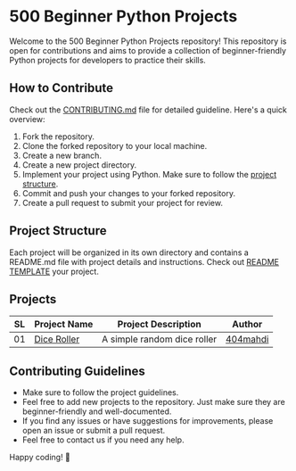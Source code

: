 # 500 Beginner Python Projects

Welcome to the 500 Beginner Python Projects repository! This repository is open for contributions and aims to provide a collection of beginner-friendly Python projects for developers to practice their skills.

## How to Contribute

Check out the [CONTRIBUTING.md](./CONTRIBUTING.md) file for detailed guideline. Here's a quick overview:

1. Fork the repository.
2. Clone the forked repository to your local machine.
3. Create a new branch.
4. Create a new project directory.
5. Implement your project using Python. Make sure to follow the [project structure](#project-structure).
6. Commit and push your changes to your forked repository.
7. Create a pull request to submit your project for review.

## Project Structure

Each project will be organized in its own directory and contains a README.md file with project details and instructions. Check out [README TEMPLATE](./README_TEMPLATE.md) your project.

## Projects

| SL  | Project Name                                                                                  | Project Description         | Author                                  |
| --- | --------------------------------------------------------------------------------------------- | --------------------------- | --------------------------------------- |
| 01  | [Dice Roller](https://github.com/404mahdi/500-beginner-python-projects/tree/main/dice-roller) | A simple random dice roller | [404mahdi](https://github.com/404mahdi) |

## Contributing Guidelines

- Make sure to follow the project guidelines.
- Feel free to add new projects to the repository. Just make sure they are beginner-friendly and well-documented.
- If you find any issues or have suggestions for improvements, please open an issue or submit a pull request.
- Feel free to contact us if you need any help.

Happy coding! 🎉
